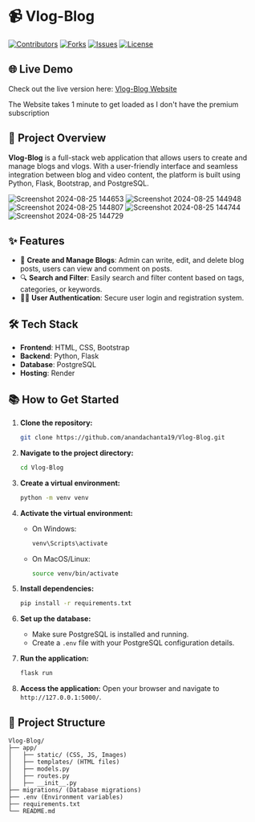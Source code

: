 # 📹 Vlog-Blog

[![Contributors](https://img.shields.io/github/contributors/anandachanta19/Vlog-Blog?color=blue)](https://github.com/anandachanta19/Vlog-Blog/graphs/contributors)
[![Forks](https://img.shields.io/github/forks/anandachanta19/Vlog-Blog?style=social)](https://github.com/anandachanta19/Vlog-Blog/network/members)
[![Issues](https://img.shields.io/github/issues/anandachanta19/Vlog-Blog)](https://github.com/anandachanta19/Vlog-Blog/issues)
[![License](https://img.shields.io/github/license/anandachanta19/Vlog-Blog)](https://github.com/anandachanta19/Vlog-Blog/blob/main/LICENSE)

## 🌐 Live Demo

Check out the live version here: [Vlog-Blog Website](https://vlog-blog.onrender.com/)

The Website takes 1 minute to get loaded as I don't have the premium subscription

## 🚀 Project Overview

**Vlog-Blog** is a full-stack web application that allows users to create and manage blogs and vlogs. With a user-friendly interface and seamless integration between blog and video content, the platform is built using Python, Flask, Bootstrap, and PostgreSQL.

![Screenshot 2024-08-25 144653](https://github.com/user-attachments/assets/be31f6cd-d597-4b0a-8e05-2e13f9ec3d70)
![Screenshot 2024-08-25 144948](https://github.com/user-attachments/assets/fd635ce8-8c2a-46c9-bcd4-0808c9cfae5d)
![Screenshot 2024-08-25 144807](https://github.com/user-attachments/assets/b0c38fa5-5aa0-4cc5-98fd-c48d4d5384a2)
![Screenshot 2024-08-25 144744](https://github.com/user-attachments/assets/07ae1e03-fd1b-4115-822b-fade60894243)
![Screenshot 2024-08-25 144729](https://github.com/user-attachments/assets/2e15b689-160a-48af-9eee-c67f0346eb10)


## ✨ Features

- 📝 **Create and Manage Blogs**: Admin can write, edit, and delete blog posts, users can view and comment on posts.
- 🔍 **Search and Filter**: Easily search and filter content based on tags, categories, or keywords.
- 🧑‍💻 **User Authentication**: Secure user login and registration system.

## 🛠️ Tech Stack

- **Frontend**: HTML, CSS, Bootstrap
- **Backend**: Python, Flask
- **Database**: PostgreSQL
- **Hosting**: Render

## 📚 How to Get Started

1. **Clone the repository:**
    ```bash
    git clone https://github.com/anandachanta19/Vlog-Blog.git
    ```
2. **Navigate to the project directory:**
    ```bash
    cd Vlog-Blog
    ```
3. **Create a virtual environment:**
    ```bash
    python -m venv venv
    ```
4. **Activate the virtual environment:**
    - On Windows:
        ```bash
        venv\Scripts\activate
        ```
    - On MacOS/Linux:
        ```bash
        source venv/bin/activate
        ```
5. **Install dependencies:**
    ```bash
    pip install -r requirements.txt
    ```
6. **Set up the database:**
    - Make sure PostgreSQL is installed and running.
    - Create a `.env` file with your PostgreSQL configuration details.

7. **Run the application:**
    ```bash
    flask run
    ```

8. **Access the application:**
    Open your browser and navigate to `http://127.0.0.1:5000/`.

## 🚧 Project Structure

```plaintext
Vlog-Blog/
├── app/
│   ├── static/ (CSS, JS, Images)
│   ├── templates/ (HTML files)
│   ├── models.py
│   ├── routes.py
│   ├── __init__.py
├── migrations/ (Database migrations)
├── .env (Environment variables)
├── requirements.txt
└── README.md

